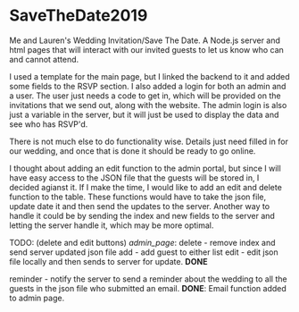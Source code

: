 # SaveTheDate2019
Me and Lauren's Wedding Invitation/Save The Date. A Node.js server and html pages that will interact with our invited guests to let us know who can and cannot attend. 

I used a template for the main page, but I linked the backend to it and added some fields to the RSVP section. I also added a login for both an admin and a user. The user just needs a code to get in, which will be provided on the invitations that we send out, along with the website. The admin login is also just a variable in the server, but it will just be used to display the data and see who has RSVP'd. 

There is not much else to do functionality wise. Details just need filled in for our wedding, and once that is done it should be ready to go online.

I thought about adding an edit function to the admin portal, but since I will have easy access to the JSON file that the guests will be stored in, I decided agianst it. If I make the time, I would like to add an edit and delete function to the table. These functions would have to take the json file, update date it and then send the updates to the server. Another way to handle it could be by sending the index and new fields to the server and letting the server handle it, which may be more optimal.

TODO:  (delete and edit buttons)
_admin_page_:
  delete - remove index and send server updated json file
  add - add guest to either list
  edit - edit json file locally and then sends to server for update.
      __DONE__
  
  reminder - notify the server to send a reminder about the wedding to all the guests in the json file who submitted an email.
    __DONE__: Email function added to admin page. 
